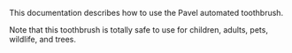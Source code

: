 This documentation describes how to use the Pavel automated toothbrush.
 
Note that this toothbrush is totally safe to use for children, adults, pets, wildlife, and trees.
